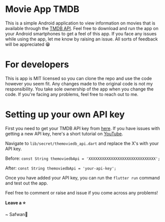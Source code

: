 # Movie App TMDB

This is a simple Android application to view information on movies that is available through the [TMDB API](https://developers.themoviedb.org/3/getting-started/introduction). Feel free to download and run the app on your Android smartphones to get a feel of this app. If you face any issues while using the app, let me know by raising an issue. All sorts of feedback will be appreciated 😁

# For developers

This is app is MIT licensed so you can clone the repo and use the code however you seem fit. Any changes made to the original code is not my responsibility. You take sole ownership of the app when you change the code. If you're facing any problems, feel free to reach out to me.

# Setting up your own API key

First you need to get your TMDB API key from [here](https://developers.themoviedb.org/3/).
If you have issues with getting a new API key, here's a short tutorial on [YouTube](https://www.youtube.com/watch?v=Q7swsALUS-o).

Navigate to `lib/secret/themoviedb_api.dart` and replace the X's with your API key.

Before: `const String themoviedbApi = 'XXXXXXXXXXXXXXXXXXXXXXXXXXXXXX';`

After: `const String themoviedbApi = 'your-api-key';`

Once you have added your API key, you can run the `flutter run` command and test out the app.

Feel free to comment or raise and issue if you come across any problems!

**Leave a ⭐**

~ Safwan👑
